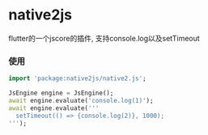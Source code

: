 # native2js
flutter的一个jscore的插件, 支持console.log以及setTimeout

### 使用
```dart
import 'package:native2js/native2.js';

JsEngine engine = JsEngine();
await engine.evaluate('console.log(1)');
await engine.evaluate('''
  setTimeout(() => {console.log(2)}, 1000);
''');
```

